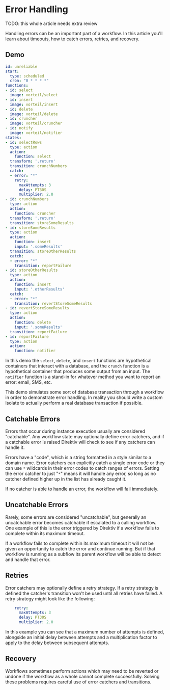 # Error Handling 

TODO: this whole article needs extra review

Handling errors can be an important part of a workflow. In this article you'll learn about timeouts, how to catch errors, retries, and recovery. 

## Demo 

```yaml 
id: unreliable
start:
  type: scheduled
  cron: "0 * * * *"
functions:
- id: select
  image: vorteil/select
- id: insert
  image: vorteil/insert
- id: delete
  image: vorteil/delete
- id: cruncher
  image: vorteil/cruncher
- id: notify
  image: vorteil/notifier
states:
- id: selectRows
  type: action
  action:
    function: select
  transform: '.return'
  transition: crunchNumbers
  catch:
  - error: "*"
    retry:
      maxAttempts: 3
      delay: PT30S
      multiplier: 2.0
- id: crunchNumbers
  type: action
  action: 
    function: cruncher
  transform: '.return'
  transition: storeSomeResults
- id: storeSomeResults
  type: action
  action:
    function: insert
    input: '.someResults'
  transition: storeOtherResults
  catch:
  - error: "*"
    transition: reportFailure
- id: storeOtherResults
  type: action
  action:
    function: insert
    input: '.otherResults'
  catch:
  - error: "*"
    transition: revertStoreSomeResults
- id: revertStoreSomeResults
  type: action
  action:
    function: delete
    input: '.someResults'
  transition: reportFailure 
- id: reportFailure
  type: action
  action:
    function: notifier
```

In this demo the `select`, `delete`, and `insert` functions are hypothetical containers that interact with a database, and the `crunch` function is a hypothetical container that produces some output from an input. The `notifier` function is a stand-in for whatever method you want to report an error: email, SMS, etc.

This demo simulates some sort of database transaction through a workflow in order to demonstrate error handling. In reality you should write a custom Isolate to actually perform a real database transaction if possible.

## Catchable Errors

Errors that occur during instance execution usually are considered "catchable". Any workflow state may optionally define error catchers, and if a catchable error is raised Direktiv will check to see if any catchers can handle it. 

Errors have a "code", which is a string formatted in a style similar to a domain name. Error catchers can explicitly catch a single error code or they can use `*` wildcards in their error codes to catch ranges of errors. Setting the error catcher to just "`*`" means it will handle any error, so long as no catcher defined higher up in the list has already caught it. 

If no catcher is able to handle an error, the workflow will fail immediately.

## Uncatchable Errors 

Rarely, some errors are considered "uncatchable", but generally an uncatchable error becomes catchable if escalated to a calling workflow. One example of this is the error triggered by Direktiv if a workflow fails to complete within its maximum timeout.

If a workflow fails to complete within its maximum timeout it will not be given an opportunity to catch the error and continue running. But if that workflow is running as a subflow its parent workflow will be able to detect and handle that error.

## Retries 

Error catchers may optionally define a retry strategy. If a retry strategy is defined the catcher's transition won't be used until all retries have failed. A retry strategy might look like the following:

```yaml
    retry:
      maxAttempts: 3
      delay: PT30S
      multiplier: 2.0
```

In this example you can see that a maximum number of attempts is defined, alongside an initial delay between attempts and a multiplication factor to apply to the delay between subsequent attempts. 

## Recovery

Workflows sometimes perform actions which may need to be reverted or undone if the workflow as a whole cannot complete successfully. Solving these problems requires careful use of error catchers and transitions. 
